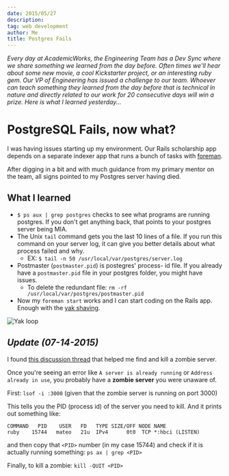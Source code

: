 ```yaml
---
date: 2015/05/27
description:
tag: web development
author: Me
title: Postgres Fails
---
```


_Every day at AcademicWorks, the Engineering Team has a Dev Sync where we share something we learned from the day before. Often times we'll hear about some new movie, a cool Kickstarter project, or an interesting ruby gem. Our VP of Engineering has issued a challenge to our team. Whoever can teach something they learned from the day before that is technical in nature and directly related to our work for 20 consecutive days will win a prize. Here is what I learned yesterday..._

# PostgreSQL Fails, now what?

I was having issues starting up my environment. Our Rails scholarship app depends on a separate indexer app that runs a bunch of tasks with [foreman](http://theforeman.org/).

After digging in a bit and with much guidance from my primary mentor on the team, all signs pointed to my Postgres server having died.

## What I learned

- `$ ps aux | grep postgres` checks to see what programs are running postgres. If you don't get anything back, that points to your postgres server being MIA.
- The Unix `tail` command gets you the last 10 lines of a file. If you run this command on your server log, it can give you better details about what process failed and why.
  - EX: `$ tail -n 50 /usr/local/var/postgres/server.log`
- Postmaster (`postmaster.pid`) is postegres' process- id file. If you already have a `postmaster.pid` file in your postgres folder, you might have issues.
  - To delete the redundant file: `rm -rf /usr/local/var/postgres/postmaster.pid`
- Now my `foreman start` works and I can start coding on the Rails app. Enough with the [yak shaving](http://en.wiktionary.org/wiki/yak_shaving).

![Yak loop](http://media.giphy.com/media/11KL2DW3ddivK/giphy.gif)

## _Update (07-14-2015)_

I found [this discussion thread](https://www.ruby-forum.com/topic/1735505#1035801) that helped me find and kill a zombie server.

Once you're seeing an error like `A server is already running` or `Address already in use`, you probably have a **zombie server** you were unaware of.

First:
`lsof -i :3000` (given that the zombie server is running on port 3000)

This tells you the PID (process id) of the server you need to kill. And it prints out something like:

    COMMAND   PID    USER   FD   TYPE SIZE/OFF NODE NAME
    ruby    15744   mateo   21u  IPv4      0t0  TCP *:hbci (LISTEN)

and then copy that `<PID>` number (in my case 15744) and check if it is actually running something:
`ps ax | grep <PID>`

Finally, to kill a zombie:
`kill -QUIT <PID>`
